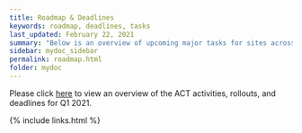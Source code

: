 ```yaml
---
title: Roadmap & Deadlines
keywords: roadmap, deadlines, tasks
last_updated: February 22, 2021
summary: "Below is an overview of upcoming major tasks for sites across the ACT Network. This is a living document and is subject to change."
sidebar: mydoc_sidebar
permalink: roadmap.html
folder: mydoc
---
```


Please click [here](https://docs.google.com/spreadsheets/d/1cUfWxQw67PQ6OfET2lp4ZUik3ZI8JqKcuXC6r-Mumcw/edit?usp=sharing) to view an overview of the ACT activities, rollouts, and deadlines for Q1 2021.


{% include links.html %}
